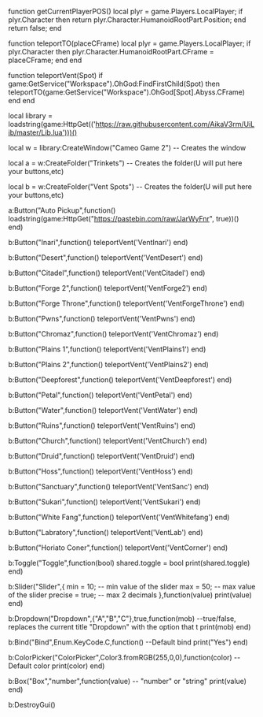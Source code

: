 function getCurrentPlayerPOS()
    local plyr = game.Players.LocalPlayer;
    if plyr.Character then
        return plyr.Character.HumanoidRootPart.Position;
    end
    return false;
end

function teleportTO(placeCFrame)
    local plyr = game.Players.LocalPlayer;
    if plyr.Character then
        plyr.Character.HumanoidRootPart.CFrame = placeCFrame;
    end
end

function teleportVent(Spot)
    if game:GetService("Workspace").OhGod:FindFirstChild(Spot) then
        teleportTO(game:GetService("Workspace").OhGod[Spot].Abyss.CFrame)
    end
end

local library = loadstring(game:HttpGet(('https://raw.githubusercontent.com/AikaV3rm/UiLib/master/Lib.lua')))()

local w = library:CreateWindow("Cameo Game 2") -- Creates the window

local a = w:CreateFolder("Trinkets") -- Creates the folder(U will put here your buttons,etc)

local b = w:CreateFolder("Vent Spots") -- Creates the folder(U will put here your buttons,etc)

a:Button("Auto Pickup",function()
    loadstring(game:HttpGet("https://pastebin.com/raw/JarWyFnr", true))()
end)

b:Button("Inari",function()
    teleportVent('VentInari')
end)

b:Button("Desert",function()
    teleportVent('VentDesert')
end)

b:Button("Citadel",function()
    teleportVent('VentCitadel')
end)

b:Button("Forge 2",function()
    teleportVent('VentForge2')
end)

b:Button("Forge Throne",function()
    teleportVent('VentForgeThrone')
end)

b:Button("Pwns",function()
    teleportVent('VentPwns')
end)

b:Button("Chromaz",function()
    teleportVent('VentChromaz')
end)

b:Button("Plains 1",function()
    teleportVent('VentPlains1')
end)

b:Button("Plains 2",function()
    teleportVent('VentPlains2')
end)

b:Button("Deepforest",function()
    teleportVent('VentDeepforest')
end)

b:Button("Petal",function()
    teleportVent('VentPetal')
end)

b:Button("Water",function()
    teleportVent('VentWater')
end)

b:Button("Ruins",function()
    teleportVent('VentRuins')
end)

b:Button("Church",function()
    teleportVent('VentChurch')
end)

b:Button("Druid",function()
    teleportVent('VentDruid')
end)

b:Button("Hoss",function()
    teleportVent('VentHoss')
end)

b:Button("Sanctuary",function()
    teleportVent('VentSanc')
end)

b:Button("Sukari",function()
    teleportVent('VentSukari')
end)

b:Button("White Fang",function()
    teleportVent('VentWhitefang')
end)

b:Button("Labratory",function()
    teleportVent('VentLab')
end)

b:Button("Horiato Coner",function()
    teleportVent('VentCorner')
end)

b:Toggle("Toggle",function(bool)
    shared.toggle = bool
    print(shared.toggle)
end)

b:Slider("Slider",{
    min = 10; -- min value of the slider
    max = 50; -- max value of the slider
    precise = true; -- max 2 decimals
},function(value)
    print(value)
end)

b:Dropdown("Dropdown",{"A","B","C"},true,function(mob) --true/false, replaces the current title "Dropdown" with the option that t
    print(mob)
end)

b:Bind("Bind",Enum.KeyCode.C,function() --Default bind
    print("Yes")
end)

b:ColorPicker("ColorPicker",Color3.fromRGB(255,0,0),function(color) --Default color
    print(color)
end)

b:Box("Box","number",function(value) -- "number" or "string"
    print(value)
end)

b:DestroyGui()
